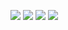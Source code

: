 ![](http://github-profile-summary-cards.vercel.app/api/cards/profile-details?username=kazu-321&theme=dark)
![](http://github-profile-summary-cards.vercel.app/api/cards/repos-per-language?username=kazu-321&theme=dark)
![](http://github-profile-summary-cards.vercel.app/api/cards/most-commit-language?username=kazu-321&theme=dark)
![](http://github-profile-summary-cards.vercel.app/api/cards/productive-time?username=kazu-321&theme=dark&utcOffset=9)
